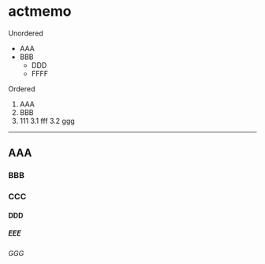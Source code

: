 # actmemo

Unordered
* AAA
* BBB
  * DDD
  * FFFF

Ordered
1. AAA
2. BBB
3. 111
  3.1 fff
  3.2 ggg

___


## AAA
### BBB
### CCC
#### DDD
##### EEE
###### GGG


